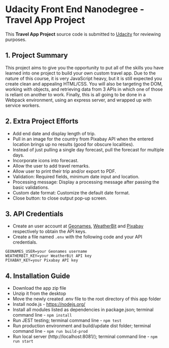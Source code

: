 # Udacity Front End Nanodegree - Travel App Project

This **Travel App Project** source code is submitted to [Udacity](https://www.udacity.com/ "Udacity") for reviewing purposes.

## 1. Project Summary

This project aims to give you the opportunity to put all of the skills you have learned into one project to build your own custom travel app. Due to the nature of this course, it is very JavaScript heavy, but it is still expected you create clean and appealing HTML/CSS. You will also be targeting the DOM, working with objects, and retrieving data from 3 APIs in which one of those is reliant on another to work. Finally, this is all going to be done in a Webpack environment, using an express server, and wrapped up with service workers.

## 2. Extra Project Efforts

* Add end date and display length of trip.
* Pull in an image for the country from Pixabay API when the entered location brings
up no results (good for obscure localities).
* Instead of just pulling a single day forecast, pull the forecast for multiple days.
* Incorporate icons into forecast.
* Allow the user to add travel remarks.
* Allow user to print their trip and/or export to PDF.
* Validation: Required fields, minimum date input and location.
* Processing message: Display a processing message after passing the basic validations.
* Custom date format: Customize the default date format.
* Close button: to close output pop-up screen.

## 3. API Credentials

* Create an user account at [Geonames](https://www.geonames.org/ "Geonames"), [WeatherBit](https://www.weatherbit.io/ "WeatherBit") and [Pixabay](https://pixabay.com/ "Pixabay") respectively to obtain the API keys.
* Create a file named `.env` with the following code and your API credentials.
```
GEONAMES_USER=your Geonames username
WEATHERBIT_KEY=your WeatherBit API key
PIXABAY_KEY=your Pixabay API key
```

## 4. Installation Guide

* Download the app zip file
* Unzip it from the desktop
* Move the newly created .env file to the root directory of this app folder
* Install node.js - https://nodejs.org/
* Install all modules listed as dependencies in package.json; terminal command line - `npm install`
* Run JEST testing; terminal command line - `npm test`
* Run production environment and build/update dist folder; terminal command line - `npm run build-prod`
* Run local server (http://localhost:8081/); terminal command line - `npm run start`
